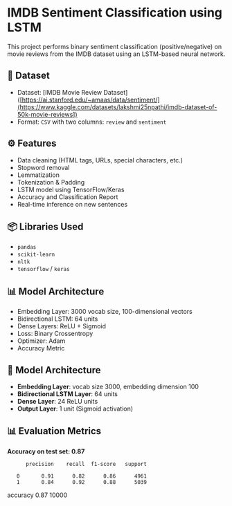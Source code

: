 # IMDB Sentiment Classification using LSTM

This project performs binary sentiment classification (positive/negative) on movie reviews from the IMDB dataset using an LSTM-based neural network.

## 📂 Dataset

- Dataset: [IMDB Movie Review Dataset]([https://ai.stanford.edu/~amaas/data/sentiment/](https://www.kaggle.com/datasets/lakshmi25npathi/imdb-dataset-of-50k-movie-reviews])
- Format: `CSV` with two columns: `review` and `sentiment`

## ⚙️ Features

- Data cleaning (HTML tags, URLs, special characters, etc.)
- Stopword removal
- Lemmatization
- Tokenization & Padding
- LSTM model using TensorFlow/Keras
- Accuracy and Classification Report
- Real-time inference on new sentences

## 📦 Libraries Used

- `pandas`
- `scikit-learn`
- `nltk`
- `tensorflow` / `keras`

## 📊 Model Architecture

- Embedding Layer: 3000 vocab size, 100-dimensional vectors
- Bidirectional LSTM: 64 units
- Dense Layers: ReLU + Sigmoid
- Loss: Binary Crossentropy
- Optimizer: Adam
- Accuracy Metric

## 🧠 Model Architecture

- **Embedding Layer**: vocab size 3000, embedding dimension 100
- **Bidirectional LSTM Layer**: 64 units
- **Dense Layer**: 24 ReLU units
- **Output Layer**: 1 unit (Sigmoid activation)

## 📊 Evaluation Metrics

**Accuracy on test set: 0.87**

          precision    recall  f1-score   support

       0       0.91      0.82      0.86      4961
       1       0.84      0.92      0.88      5039

accuracy                           0.87     10000



